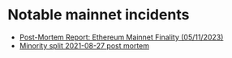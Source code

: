 # Notable mainnet incidents 

- [Post-Mortem Report: Ethereum Mainnet Finality (05/11/2023)](https://medium.com/offchainlabs/post-mortem-report-ethereum-mainnet-finality-05-11-2023-95e271dfd8b2)
- [Minority split 2021-08-27 post mortem](https://github.com/ethereum/go-ethereum/blob/master/docs/postmortems/2021-08-22-split-postmortem.md)
